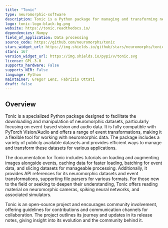 ```yaml
---
title: "Tonic"
type: neuromorphic-software
description: Tonic is a Python package for managing and transforming neuromorphic datasets.
logo: tonic-logo-black-bg.png
website: https://tonic.readthedocs.io/
dependencies: Numpy
field_of_application: Data processing
source_code: https://github.com/neuromorphs/tonic
stars_widget_url: https://img.shields.io/github/stars/neuromorphs/tonic.svg?style=social
stars: 167
version_widget_url: https://img.shields.io/pypi/v/tonic.svg
license: GPL-3.0
supports_hardware: False
supports_NIR: False
language: Python
maintainer: Gregor Lenz, Fabrizio Ottati 
draft: false
---
```


## Overview
Tonic is a specialized Python package designed to facilitate the downloading and manipulation of neuromorphic datasets, particularly focusing on event-based vision and audio data. It is fully compatible with PyTorch Vision/Audio and offers a range of event transformations, making it a flexible tool for working with neuromorphic data. The package includes a variety of publicly available datasets and provides efficient ways to manage and transform these datasets for various applications.

The documentation for Tonic includes tutorials on loading and augmenting images alongside events, caching data for faster loading, batching for event data, and slicing datasets for manageable processing. Additionally, it provides API references for its neuromorphic datasets and event transformations, supporting file parsers for various formats. For those new to the field or seeking to deepen their understanding, Tonic offers reading material on neuromorphic cameras, spiking neural networks, and associated simulators.

Tonic is an open-source project and encourages community involvement, offering guidelines for contributions and communication channels for collaboration. The project outlines its journey and updates in its release notes, giving insight into its evolution and the community behind it.
